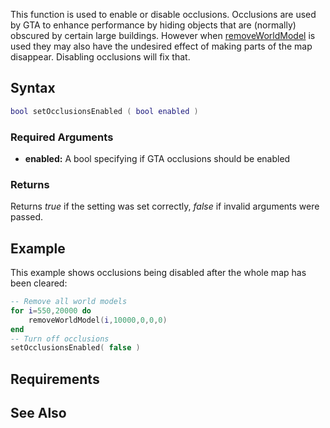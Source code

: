 This function is used to enable or disable occlusions. Occlusions are used by GTA to enhance performance by hiding objects that are (normally) obscured by certain large buildings. However when [removeWorldModel](/docs/removeworldmodel.md "wikilink") is used they may also have the undesired effect of making parts of the map disappear. Disabling occlusions will fix that.

Syntax
------

``` lua
bool setOcclusionsEnabled ( bool enabled )
```

### Required Arguments

-   **enabled:** A bool specifying if GTA occlusions should be enabled

### Returns

Returns *true* if the setting was set correctly, *false* if invalid arguments were passed.

Example
-------

This example shows occlusions being disabled after the whole map has been cleared:

``` lua
-- Remove all world models
for i=550,20000 do
    removeWorldModel(i,10000,0,0,0)
end
-- Turn off occlusions
setOcclusionsEnabled( false )
```

Requirements
------------

See Also
--------
